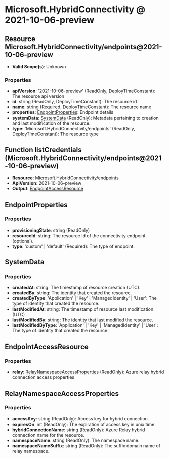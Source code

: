 # Microsoft.HybridConnectivity @ 2021-10-06-preview

## Resource Microsoft.HybridConnectivity/endpoints@2021-10-06-preview
* **Valid Scope(s)**: Unknown
### Properties
* **apiVersion**: '2021-10-06-preview' (ReadOnly, DeployTimeConstant): The resource api version
* **id**: string (ReadOnly, DeployTimeConstant): The resource id
* **name**: string (Required, DeployTimeConstant): The resource name
* **properties**: [EndpointProperties](#endpointproperties): Endpoint details
* **systemData**: [SystemData](#systemdata) (ReadOnly): Metadata pertaining to creation and last modification of the resource.
* **type**: 'Microsoft.HybridConnectivity/endpoints' (ReadOnly, DeployTimeConstant): The resource type

## Function listCredentials (Microsoft.HybridConnectivity/endpoints@2021-10-06-preview)
* **Resource**: Microsoft.HybridConnectivity/endpoints
* **ApiVersion**: 2021-10-06-preview
* **Output**: [EndpointAccessResource](#endpointaccessresource)

## EndpointProperties
### Properties
* **provisioningState**: string (ReadOnly)
* **resourceId**: string: The resource Id of the connectivity endpoint (optional).
* **type**: 'custom' | 'default' (Required): The type of endpoint.

## SystemData
### Properties
* **createdAt**: string: The timestamp of resource creation (UTC).
* **createdBy**: string: The identity that created the resource.
* **createdByType**: 'Application' | 'Key' | 'ManagedIdentity' | 'User': The type of identity that created the resource.
* **lastModifiedAt**: string: The timestamp of resource last modification (UTC)
* **lastModifiedBy**: string: The identity that last modified the resource.
* **lastModifiedByType**: 'Application' | 'Key' | 'ManagedIdentity' | 'User': The type of identity that created the resource.

## EndpointAccessResource
### Properties
* **relay**: [RelayNamespaceAccessProperties](#relaynamespaceaccessproperties) (ReadOnly): Azure relay hybrid connection access properties

## RelayNamespaceAccessProperties
### Properties
* **accessKey**: string (ReadOnly): Access key for hybrid connection.
* **expiresOn**: int (ReadOnly): The expiration of access key in unix time.
* **hybridConnectionName**: string (ReadOnly): Azure Relay hybrid connection name for the resource.
* **namespaceName**: string (ReadOnly): The namespace name.
* **namespaceNameSuffix**: string (ReadOnly): The suffix domain name of relay namespace.

